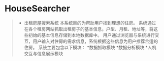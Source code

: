 # HouseSearcher
  >* 出租房屋搜索系统
  本系统目的为帮助用户找到理想的住房。
  系统通过在各个租房网站抓取出租房子的基本信息。户型、月租、地址等，将这些初始的基本信息存储到本地数据库中。
  用户通过浏览器与系统进行交互，用户输入对住房的需求信息，系统根据这些信息为用户推荐合适的住房。
  系统主要包含以下模块：
  *数据抓取模块
  *数据分析模块
  *人机交互与信息展示模块
